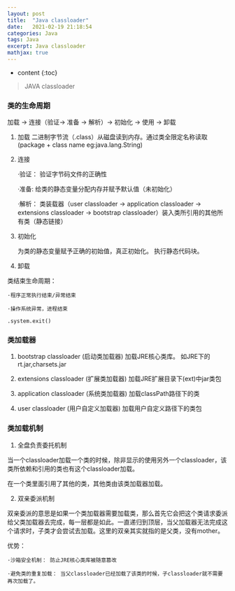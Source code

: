 ```yaml
---
layout: post
title:  "Java classloader"
date:   2021-02-19 21:18:54
categories: Java
tags: Java
excerpt: Java classloader
mathjax: true
---
```


* content
{:toc}

> JAVA classloader

### 类的生命周期

加载 -> 连接（验证-> 准备 -> 解析）-> 初始化 -> 使用 -> 卸载

1. 加载 二进制字节流（.class）从磁盘读到内存。通过类全限定名称读取(package + class name eg:java.lang.String)

2. 连接

    ·验证： 验证字节码文件的正确性

    ·准备: 给类的静态变量分配内存并赋予默认值（未初始化）

    ·解析： 类装载器（user classloader -> application classloader -> extensions classloader -> bootstrap classloader）装入类所引用的其他所有类（静态链接）

3. 初始化

    为类的静态变量赋予正确的初始值，真正初始化。 执行静态代码块。

4. 卸载

类结束生命周期：

    ·程序正常执行结束/异常结束

    ·操作系统异常，进程结束

    .system.exit()

### 类加载器

1. bootstrap classloader (启动类加载器) 加载JRE核心类库。 如JRE下的 rt.jar,charsets.jar

2. extensions classloader (扩展类加载器) 加载JRE扩展目录下(ext)中jar类包

3. application classloader (系统类加载器) 加载classPath路径下的类

4. user classloader (用户自定义加载器) 加载用户自定义路径下的类包

### 类加载机制

1. 全盘负责委托机制

当一个classloader加载一个类的时候，除非显示的使用另外一个classloader，该类所依赖和引用的类也有这个classloader加载。

在一个类里面引用了其他的类，其他类由该类加载器加载。

2. 双亲委派机制

双亲委派的意思是如果一个类加载器需要加载类，那么首先它会把这个类请求委派给父类加载器去完成，每一层都是如此。一直递归到顶层，当父加载器无法完成这个请求时，子类才会尝试去加载。这里的双亲其实就指的是父类，没有mother。

优势： 

    ·沙箱安全机制： 防止JRE核心类库被随意篡改

    ·避免类的重复加载： 当父classloader已经加载了该类的时候，子classloader就不需要再次加载了。